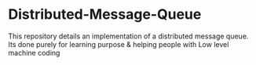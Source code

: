 # Distributed-Message-Queue
This repository details an implementation of a distributed message queue. Its done purely for learning purpose &amp; helping people with Low level machine coding
